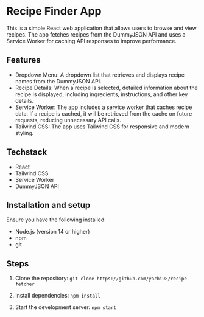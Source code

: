 # Recipe Finder App

This is a simple React web application that allows users to browse and view recipes. The app fetches recipes from the DummyJSON API and uses a Service Worker for caching API responses to improve performance.

## Features

- Dropdown Menu: A dropdown list that retrieves and displays recipe names from the DummyJSON API.
- Recipe Details: When a recipe is selected, detailed information about the recipe is displayed, including ingredients, instructions, and other key details.
- Service Worker: The app includes a service worker that caches recipe data. If a recipe is cached, it will be retrieved from the cache on future requests, reducing unnecessary API calls.
- Tailwind CSS: The app uses Tailwind CSS for responsive and modern styling.

## Techstack

- React
- Tailwind CSS
- Service Worker
- DummyJSON API

## Installation and setup

Ensure you have the following installed:

- Node.js (version 14 or higher)
- npm
- git

## Steps

1. Clone the repository: `git clone https://github.com/yachi98/recipe-fetcher`

2. Install dependencies:  `npm install` 

3. Start the development server: `npm start`


